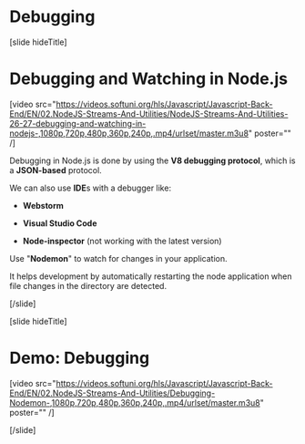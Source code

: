 # Debugging

[slide hideTitle]

# Debugging and Watching in Node.js

[video src="https://videos.softuni.org/hls/Javascript/Javascript-Back-End/EN/02.NodeJS-Streams-And-Utilities/NodeJS-Streams-And-Utilities-26-27-debugging-and-watching-in-nodejs-,1080p,720p,480p,360p,240p,.mp4/urlset/master.m3u8" poster="" /]

Debugging in Node.js is done by using the **V8 debugging protocol**, which is a **JSON-based** protocol.

We can also use **IDE**s with a debugger like:

- **Webstorm**

- **Visual Studio Code**

- **Node-inspector** (not working with the latest version)

Use "**Nodemon**" to watch for changes in your application.

It helps development by automatically restarting the node application when file changes in the directory are detected.

[/slide]


[slide hideTitle]
# Demo: Debugging

[video src="https://videos.softuni.org/hls/Javascript/Javascript-Back-End/EN/02.NodeJS-Streams-And-Utilities/Debugging-Nodemon-,1080p,720p,480p,360p,240p,.mp4/urlset/master.m3u8" poster="" /]

[/slide]

